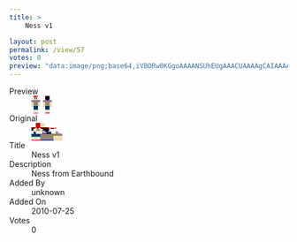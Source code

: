 ```yaml
---
title: >
    Ness v1

layout: post
permalink: /view/57
votes: 0
preview: "data:image/png;base64,iVBORw0KGgoAAAANSUhEUgAAACUAAAAgCAIAAAAaMSbnAAAABnRSTlMA/wD/AP5AXyvrAAABHklEQVRIie1Xy3GDMBB9m0kL9jEzoYSwqSHD0VXgQlxEqIECmNSAkhLsO/Tg9YGJLYEEqyE4Ho/faSX27ZO0qw8kcsQvvukJPqSWzwg09OfxEC/7SqPUgQP9YtmOXg5T7VsA6yRrYpT0cFagJ7ZOsmX1roAb0DtnbokUTtRnFIZZH46YUpiooEbe7CbTTxSdRNIoAlC7zfc4vXufn53SLFl5nbpzoMPq9cP+1B6+ouhOfRrJvYT2sAsOOJLu6DEVkwMcgYb+mB+Wmx+xf280pUZORb/2/UD2+4V463US86mKpaDfwP330JsBZz805WZOLA393tfT2X8ABdwk0N+PNkn/13oBM0wBAJwDuNimHhB94MAfi0UfvD8599t/hBNer4Rtrv9v/gAAAABJRU5ErkJggg=="
---
```

<dl class="side-by-side">
<dt>Preview</dt>
<dd>
    <img class="preview" src="data:image/png;base64,iVBORw0KGgoAAAANSUhEUgAAACUAAAAgCAIAAAAaMSbnAAAABnRSTlMA/wD/AP5AXyvrAAABHklEQVRIie1Xy3GDMBB9m0kL9jEzoYSwqSHD0VXgQlxEqIECmNSAkhLsO/Tg9YGJLYEEqyE4Ho/faSX27ZO0qw8kcsQvvukJPqSWzwg09OfxEC/7SqPUgQP9YtmOXg5T7VsA6yRrYpT0cFagJ7ZOsmX1roAb0DtnbokUTtRnFIZZH46YUpiooEbe7CbTTxSdRNIoAlC7zfc4vXufn53SLFl5nbpzoMPq9cP+1B6+ouhOfRrJvYT2sAsOOJLu6DEVkwMcgYb+mB+Wmx+xf280pUZORb/2/UD2+4V463US86mKpaDfwP330JsBZz805WZOLA393tfT2X8ABdwk0N+PNkn/13oBM0wBAJwDuNimHhB94MAfi0UfvD8599t/hBNer4Rtrv9v/gAAAABJRU5ErkJggg==">
</dd>
<dt>Original</dt>
<dd>
    <img class="preview" src="data:image/png;base64,iVBORw0KGgoAAAANSUhEUgAAAEAAAAAgCAYAAACinX6EAAABAElEQVR42u2WAQ7CIAxFeyfu5NU8goeQM+wAXqJqjATroBu0QmebvJhska2PDwOAqQiANW7LpQpYLxfgAlyAC3ABLuDAArgGtZnBAZYgM8lebwRGi6s2Tput3WsV8K4AEdf4WQKYtbxJRIOMVBJ7RssYLmBv/IWXwtjiPmO9/L2Akoh5zwnhhDm02L8XdvK0o5Pxv9g5/lPicj2nX3EBMcYPtrxgKQUSAhAD5qgLaEmApgCagLx5mSUlkADNJUAT0C+AeyEGruHRqAugMzIbngBPgPEECBzAdE+C2jM4vQBPgPUEYGeZTwB2l/UEhMeDKBhfrN0j9H5FOMYI2IF1AXd7CAwGQkw0NAAAAABJRU5ErkJggg==">
</dd>
<dt>Title</dt>
<dd>Ness v1</dd>
<dt>Description</dt>
<dd>Ness from Earthbound</dd>
<dt>Added By</dt>
<dd>unknown</dd>
<dt>Added On</dt>
<dd>2010-07-25</dd>
<dt>Votes</dt>
<dd>0</dd>
</dl>

